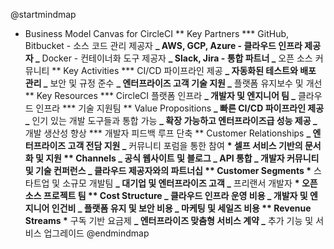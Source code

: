 @startmindmap

- Business Model Canvas for CircleCI
  ** Key Partners \*** GitHub, Bitbucket - 소스 코드 관리 제공자
  **_ AWS, GCP, Azure - 클라우드 인프라 제공자
  _** Docker - 컨테이너화 도구 제공자
  **_ Slack, Jira - 통합 파트너
  _** 오픈 소스 커뮤니티
  ** Key Activities \*** CI/CD 파이프라인 제공
  **_ 자동화된 테스트와 배포 관리
  _** 보안 및 규정 준수
  **_ 엔터프라이즈 고객 기술 지원
  _** 플랫폼 유지보수 및 개선
  ** Key Resources \*** CircleCI 플랫폼 인프라
  **_ 개발자 및 엔지니어 팀
  _** 클라우드 인프라
  **\* 기술 지원팀
  ** Value Propositions
  **_ 빠른 CI/CD 파이프라인 제공
  _** 인기 있는 개발 도구들과 통합 가능
  **_ 확장 가능하고 엔터프라이즈급 성능 제공
  _** 개발 생산성 향상
  **\* 개발자 피드백 루프 단축
  ** Customer Relationships
  **_ 엔터프라이즈 고객 전담 지원
  _** 커뮤니티 포럼을 통한 참여
  **\* 셀프 서비스 기반의 문서화 및 지원
  ** Channels
  **_ 공식 웹사이트 및 블로그
  _** API 통합
  **_ 개발자 커뮤니티 및 기술 컨퍼런스
  _** 클라우드 제공자와의 파트너십
  ** Customer Segments \*** 스타트업 및 소규모 개발팀
  **_ 대기업 및 엔터프라이즈 고객
  _** 프리랜서 개발자
  **\* 오픈 소스 프로젝트 팀
  ** Cost Structure
  **_ 클라우드 인프라 운영 비용
  _** 개발자 및 엔지니어 인건비
  **_ 플랫폼 유지 및 보안 비용
  _** 마케팅 및 세일즈 비용
  ** Revenue Streams \*** 구독 기반 요금제
  **_ 엔터프라이즈 맞춤형 서비스 계약
  _** 추가 기능 및 서비스 업그레이드
  @endmindmap

```

```
